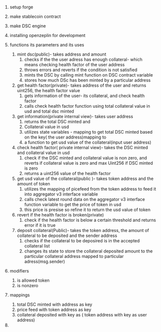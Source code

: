 1. setup forge 
2. make stablecoin contract
3. make DSC engine
4. installing openzeplin for development


5. functions its parameters and its uses
    1. mint dsc(public)- takes address and amount
        1. checks if the the user adress has enough collateral- which means checking health factor of the user address
        2. throws errors and reverts if the condition is not satisfied
        3. mints the DSC by calling mint function on DSC contract variable
        4. stores how much DSc has been minted by a particular address
    2. get health factor(private)- takes address of the user and returns uint256, the health factor value
        1. gets information of the user- its collateral, and check health factor
        2. calls check health factor function using total collateral value in usd and total dsc minted 
    3. get information(private internal view)- takes user address
        1. returns the total DSC minted and 
        2. Collateral value in usd
        3. utilizes state variables - mapping to get total DSC minted based on the key( the user address)mapping to 
        4. a function to get usd value of the collateral(input user address)
    4. check health factor( private internal view)- takes the DSC minted and collateral value in usd
        1. check if the DSC minted and collateral value is non zero, and reverts if collateral value is zero and max Uint256 if DSC minted is zero
        2. returns a uint256 value of the health factor
    5. get usd value of the collateral(public )- takes token address and the amount of token
        1. utilizes the mapping of picefeed from the token address to feed it into aggregator v3 interface variable
        2. calls check latest round data on the aggregator v3 interface function variable  to get the price of token in usd
        3. this price is presise so refine it to return the usd value of token
    6. revert if the health factor is broken(private)
        1. check if the health factor is below a certain threshold and returns error if it is true
    7. deposit collateral(Public)- takes the token address, the amount of collateral to be deposited and the sender address 
        1. checks if the collateral to be deposired is in the accepted collateral list
        2. changes its state to store the collateral deposited amount to the particular collateral address mapped to particular adress(msg.sender)

6. modifiers
    1. is allowed token
    2. is nonzero
7. mappings
    1. total DSC minted with address as key
    2. price feed with token address as key
    3. collateral deposited with key as ( token address with key as user address)
8.

